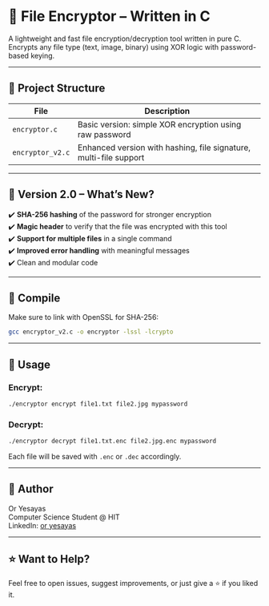 # 🔐 File Encryptor – Written in C

A lightweight and fast file encryption/decryption tool written in pure C.  
Encrypts any file type (text, image, binary) using XOR logic with password-based keying.

---

## 📁 Project Structure

| File               | Description                                |
|--------------------|--------------------------------------------|
| `encryptor.c`      | Basic version: simple XOR encryption using raw password |
| `encryptor_v2.c`   | Enhanced version with hashing, file signature, multi-file support |

---

## 🚀 Version 2.0 – What’s New?

✔️ **SHA-256 hashing** of the password for stronger encryption  
✔️ **Magic header** to verify that the file was encrypted with this tool  
✔️ **Support for multiple files** in a single command  
✔️ **Improved error handling** with meaningful messages  
✔️ Clean and modular code

---

## 🔧 Compile

Make sure to link with OpenSSL for SHA-256:
```bash
gcc encryptor_v2.c -o encryptor -lssl -lcrypto
```

---

## 🧪 Usage

### Encrypt:
```bash
./encryptor encrypt file1.txt file2.jpg mypassword
```

### Decrypt:
```bash
./encryptor decrypt file1.txt.enc file2.jpg.enc mypassword
```

Each file will be saved with `.enc` or `.dec` accordingly.

---

## 🧠 Author

Or Yesayas  
Computer Science Student @ HIT  
LinkedIn: [or yesayas](https://www.linkedin.com/in/or-yesayas)



---

## ⭐️ Want to Help?

Feel free to open issues, suggest improvements, or just give a ⭐ if you liked it.
